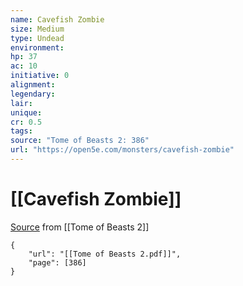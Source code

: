 ```yaml
---
name: Cavefish Zombie
size: Medium
type: Undead
environment: 
hp: 37
ac: 10
initiative: 0
alignment: 
legendary: 
lair: 
unique: 
cr: 0.5
tags: 
source: "Tome of Beasts 2: 386"
url: "https://open5e.com/monsters/cavefish-zombie"
---
```

# [[Cavefish Zombie]]

[Source](zotero://open-pdf/library/items/9UQIAB6R?page=386) from [[Tome of Beasts 2]]

```pdf
{
	"url": "[[Tome of Beasts 2.pdf]]",
	"page": [386]
}
```


